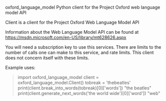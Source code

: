 oxford_language_model
Python client for the Project Oxford web language model API

Client is a client for the Project Oxford Web Language Model API

Information about the Web Language Model API can be found at 
https://msdn.microsoft.com/en-US/library/mt628626.aspx
    
You will need a subscription key to use this services. There are limits to 
the number of calls one can make to this service, and rate limits. This client 
does not concern itself with these limits.

Example uses:

   > import oxford_language_model
   > client = oxford_language_model.Client()
   > tobreak = 'thebeatles'
   > print(client.break_into_words(tobreak)[0]['words'])
   "the beatles"
   > print(client.generate_next_words('the world wide')[0]['word'])
   "web"
